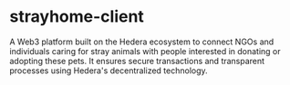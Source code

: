 # strayhome-client

A Web3 platform built on the Hedera ecosystem to connect NGOs and individuals caring for stray animals with people interested in donating or adopting these pets. It ensures secure transactions and transparent processes using Hedera's decentralized technology.

